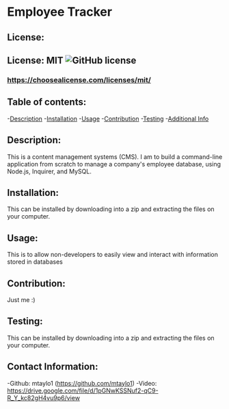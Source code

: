 # Employee Tracker
   ## License:
   ## License: MIT  ![GitHub license](https://img.shields.io/badge/License-MIT-yellow.svg)
   ### https://choosealicense.com/licenses/mit/
    
   ## Table of contents:
   -[Description](#description)
   -[Installation](#installation)
   -[Usage](#usage)
   -[Contribution](#contribution)
   -[Testing](#testing)
   -[Additional Info](#addtional-info)

   ## Description:
   This is a content management systems (CMS). I am to build a command-line application from scratch to manage a company's employee database, using Node.js, Inquirer, and MySQL.
   ## Installation:
   This can be installed by downloading into a zip and extracting the files on your computer.
   ## Usage:
   This is to allow non-developers to easily view and interact with information stored in databases
   ## Contribution:
   Just me :)
   ## Testing:
   This can be installed by downloading into a zip and extracting the files on your computer.
   ## Contact Information: 
   -Github: mtaylo1 (https://github.com/mtaylo1)
   -Video: https://drive.google.com/file/d/1pGNwKSSNuf2-qC9-R_Y_kc82gH4vu9p6/view 
   